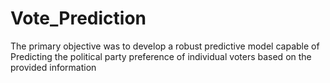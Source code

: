 # Vote_Prediction
The primary objective was to develop a robust predictive model capable of Predicting the political party preference of individual voters based on the provided information
